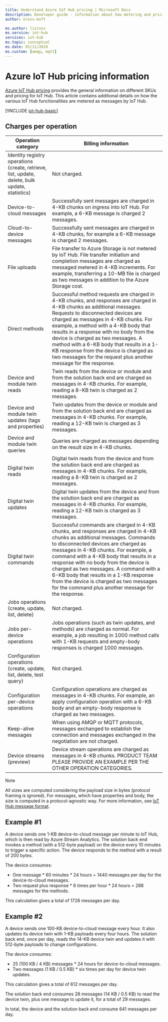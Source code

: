 ```yaml
---
title: Understand Azure IoT Hub pricing | Microsoft Docs
description: Developer guide - information about how metering and pricing works with IoT Hub including worked examples.
author: eross-msft

ms.author: lizross
ms.service: iot-hub
services: iot-hub
ms.topic: conceptual
ms.date: 03/11/2019
ms.custom: [amqp, mqtt]
---
```


# Azure IoT Hub pricing information

[Azure IoT Hub pricing](https://azure.microsoft.com/pricing/details/iot-hub) provides the general information on different SKUs and pricing for IoT Hub. This article contains additional details on how the various IoT Hub functionalities are metered as messages by IoT Hub.

[!INCLUDE [iot-hub-basic](../../includes/iot-hub-basic-partial.md)]

## Charges per operation

| Operation category | Billing information | 
| --------- | ------------------- |
| Identity registry operations <br/> (create, retrieve, list, update, delete, bulk update, statistics) | Not charged. |
| Device-to-cloud messages | Successfully sent messages are charged in 4-KB chunks on ingress into IoT Hub. For example, a 6-KB message is charged 2 messages. |
| Cloud-to-device messages | Successfully sent messages are charged in 4-KB chunks, for example a 6-KB message is charged 2 messages. |
| File uploads | File transfer to Azure Storage is not metered by IoT Hub. File transfer initiation and completion messages are charged as messaged metered in 4-KB increments. For example, transferring a 10-MB file is charged as two messages in addition to the Azure Storage cost. |
| Direct methods | Successful method requests are charged in 4-KB chunks, and responses are charged in 4-KB chunks as additional messages. Requests to disconnected devices are charged as messages in 4-KB chunks. For example, a method with a 4-KB body that results in a response with no body from the device is charged as two messages. A method with a 6-KB body that results in a 1-KB response from the device is charged as two messages for the request plus another message for the response. |
| Device and module twin reads | Twin reads from the device or module and from the solution back end are charged as messages in 4-KB chunks. For example, reading a 8-KB twin is charged as 2 messages. |
| Device and module twin updates (tags and properties) | Twin updates from the device or module and from the solution back end are charged as messages in 4-KB chunks. For example, reading a 12-KB twin is charged as 3 messages. |
| Device and module twin queries | Queries are charged as messages depending on the result size in 4-KB chunks. |
| Digital twin reads | Digital twin reads from the device and from the solution back end are charged as messages in 4-KB chunks. For example, reading a 8-KB twin is charged as 2 messages. |
| Digital twin updates | Digital twin updates from the device and from the solution back end are charged as messages in 4-KB chunks. For example, reading a 12-KB twin is charged as 3 messages. |
| Digital twin commands | Successful commands are charged in 4-KB chunks, and responses are charged in 4-KB chunks as additional messages. Commands to disconnected devices are charged as messages in 4-KB chunks. For example, a command with a 4-KB body that results in a response with no body from the device is charged as two messages. A command with a 6-KB body that results in a 1-KB response from the device is charged as two messages for the command plus another message for the response. |
| Jobs operations <br/> (create, update, list, delete) | Not charged. |
| Jobs per-device operations | Jobs operations (such as twin updates, and methods) are charged as normal. For example, a job resulting in 1000 method calls with 1-KB requests and empty-body responses is charged 1000 messages. |
| Configuration operations <br/> (create, update, list, delete, test query) | Not charged. |
| Configuration per-device operations | Configuration operations are charged as messages in 4-KB chunks. For example, an apply configuration operation with a 6-KB body and an empty-body response is charged as two messages. |
| Keep-alive messages | When using AMQP or MQTT protocols, messages exchanged to establish the connection and messages exchanged in the negotiation are not charged. |
| Device streams (preview) | Device stream operations are charged as messages in 4-KB chunks. PRODUCT TEAM PLEASE PROVIDE AN EXAMPLE PER THE OTHER OPERATION CATEGORIES. |

> [!NOTE]
> All sizes are computed considering the payload size in bytes (protocol framing is ignored). For messages, which have properties and body, the size is computed in a protocol-agnostic way. For more information, see [IoT Hub message format](iot-hub-devguide-messages-construct.md).

## Example #1

A device sends one 1-KB device-to-cloud message per minute to IoT Hub, which is then read by Azure Stream Analytics. The solution back end invokes a method (with a 512-byte payload) on the device every 10 minutes to trigger a specific action. The device responds to the method with a result of 200 bytes.

The device consumes:

* One message * 60 minutes * 24 hours = 1440 messages per day for the device-to-cloud messages.
* Two request plus response * 6 times per hour * 24 hours = 288 messages for the methods.

This calculation gives a total of 1728 messages per day.

## Example #2

A device sends one 100-KB device-to-cloud message every hour. It also updates its device twin with 1-KB payloads every four hours. The solution back end, once per day, reads the 14-KB device twin and updates it with 512-byte payloads to change configurations.

The device consumes:

* 25 (100 KB / 4 KB) messages * 24 hours for device-to-cloud messages.
* Two messages (1 KB / 0.5 KB) * six times per day for device twin updates.

This calculation gives a total of 612 messages per day.

The solution back end consumes 28 messages (14 KB / 0.5 KB) to read the device twin, plus one message to update it, for a total of 29 messages.

In total, the device and the solution back end consume 641 messages per day.
